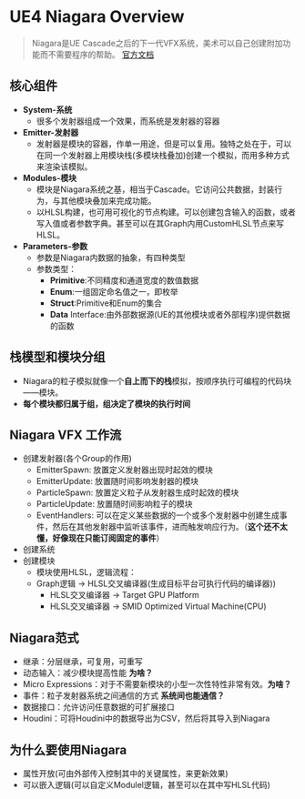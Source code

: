 # UE4 Niagara Overview
> Niagara是UE Cascade之后的下一代VFX系统，美术可以自己创建附加功能而不需要程序的帮助。
> [官方文档](https://docs.unrealengine.com/4.27/en-US/RenderingAndGraphics/Niagara/Overview/)
## 核心组件
- **System-系统**
  - 很多个发射器组成一个效果，而系统是发射器的容器
- **Emitter-发射器**
  - 发射器是模块的容器，作单一用途，但是可以复用。独特之处在于，可以在同一个发射器上用模块栈(多模块栈叠加)创建一个模拟，而用多种方式来渲染该模拟。
- **Modules-模块**
  - 模块是Niagara系统之基，相当于Cascade。它访问公共数据，封装行为，与其他模块叠加来完成功能。
  - 以HLSL构建，也可用可视化的节点构建。可以创建包含输入的函数，或者写入值或者参数字典。甚至可以在其Graph内用CustomHLSL节点来写HLSL。
- **Parameters-参数**
  - 参数是Niagara内数据的抽象，有四种类型
  - 参数类型：
    - **Primitive**:不同精度和通道宽度的数值数据
    - **Enum**:一组固定命名值之一，即枚举
    - **Struct**:Primitive和Enum的集合
    - **Data** Interface:由外部数据源(UE的其他模块或者外部程序)提供数据的函数
## 栈模型和模块分组
- Niagara的粒子模拟就像一个**自上而下的栈**模拟，按顺序执行可编程的代码块——模块。
- **每个模块都归属于组，组决定了模块的执行时间**
## Niagara VFX 工作流
- 创建发射器(各个Group的作用)
  - EmitterSpawn:   放置定义发射器出现时起效的模块
  - EmitterUpdate:  放置随时间影响发射器的模块
  - ParticleSpawn:  放置定义粒子从发射器生成时起效的模块
  - ParticleUpdate: 放置随时间影响粒子的模块
  - EventHandlers:  可以在定义某些数据的一个或多个发射器中创建生成事件，然后在其他发射器中监听该事件，进而触发响应行为。（**这个还不太懂，好像现在只能订阅固定的事件**）
- 创建系统
- 创建模块
  - 模块使用HLSL，逻辑流程：
  - Graph逻辑 -> HLSL交叉编译器(生成目标平台可执行代码的编译器))
    - HLSL交叉编译器 -> Target GPU Platform
    - HLSL交叉编译器 -> SMID Optimized Virtual Machine(CPU)
## Niagara范式
- 继承：分层继承，可复用，可重写
- 动态输入：减少模块提高性能 **为啥？**
- Micro Expressions：对于不需要新模块的小型一次性特性非常有效。**为啥？**
- 事件：粒子发射器系统之间通信的方式 **系统间也能通信？**
- 数据接口：允许访问任意数据的可扩展接口
- Houdini：可将Houdini中的数据导出为CSV，然后将其导入到Niagara
## 为什么要使用Niagara
- 属性开放(可由外部传入控制其中的关键属性，来更新效果)
- 可以嵌入逻辑(可以自定义Modulel逻辑，甚至可以在其中写HLSL代码)
